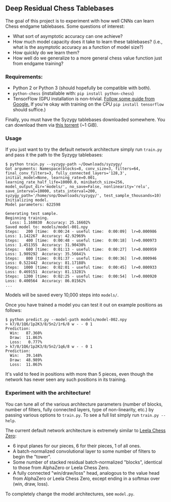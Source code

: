 ## Deep Residual Chess Tablebases

The goal of this project is to experiment with how well CNNs can learn Chess endgame tablebases.
Some questions of interest:

* What sort of asymptotic accuracy can one achieve?
* How much model capacity does it take to learn these tablebases? (i.e., what is the asymptotic accuracy as a function of model size?)
* How quickly do we learn them?
* How well do we generalize to a more general chess value function just from endgame training?

### Requirements:

* Python 2 or Python 3 (should hopefully be compatible with both).
* `python-chess` (installable with: `pip install python-chess`)
* TensorFlow (GPU installation is non-trivial. [Follow some guide from Google.](https://www.google.com/search?q=install+gpu+tensorflow) If you're okay with training on the CPU `pip install tensorflow` should suffice.)

Finally, you must have the Syzygy tablebases downloaded somewhere.
You can download them via [this torrent](http://oics.olympuschess.com/tracker/torrents/Syzygy%203-4-5%20Individual%20Files.torrent) (~1 GiB).

### Usage

If you just want to try the default network architecture simply run `train.py` and pass it the path to the Syzygy tablebases:

```
$ python train.py --syzygy-path ~/Downloads/syzygy/
Got arguments: Namespace(blocks=8, conv_size=3, filters=64, final_conv_filters=3, fully_connected_layers='128,3', initial_model=None, learning_rate=0.001, learning_rate_half_life=10000.0, minibatch_size=256, model_output_dir='models/', no_save=False, nonlinearity='relu', save_interval=10000, stats_interval=200, syzygy_path='/home/snp/Downloads/syzygy/', test_sample_thousands=10)
Initializing model.
Model parameters: 622598

Generating test sample.
Beginning training.
  Loss: 1.160830  Accuracy: 25.16602%
Saved model to: models/model-001.npy
Steps:   200 [time:  0:00:24 - useful time:  0:00:09]  lr=0.000986  Loss: 1.142267  Accuracy: 42.92969%
Steps:   400 [time:  0:00:48 - useful time:  0:00:18]  lr=0.000973  Loss: 1.451355  Accuracy: 31.90430%
Steps:   600 [time:  0:01:13 - useful time:  0:00:27]  lr=0.000959  Loss: 1.989292  Accuracy: 35.56641%
Steps:   800 [time:  0:01:37 - useful time:  0:00:36]  lr=0.000946  Loss: 0.522442  Accuracy: 81.17188%
Steps:  1000 [time:  0:02:01 - useful time:  0:00:45]  lr=0.000933  Loss: 0.469151  Accuracy: 81.13281%
Steps:  1200 [time:  0:02:25 - useful time:  0:00:54]  lr=0.000920  Loss: 0.400564  Accuracy: 86.01562%
...
```

Models will be saved every 10,000 steps into `models/`.

Once you have trained a model you can test it out on example positions as follows:

```
$ python predict.py --model-path models/model-002.npy
> k7/8/1Q6/1p2K3/8/5n2/1r6/8 w - - 0 1
Prediction:
  Win:   87.360%
  Draw:  11.863%
  Loss:   0.777%
> k7/8/1Q6/1p2K3/8/5n2/1q6/8 w - - 0 1
Prediction:
  Win:   39.148%
  Draw:  48.989%
  Loss:  11.863%
```

It's valid to feed in positions with more than 5 pieces, even though the network has never seen any such positions in its training.

### Experiment with the architecture!

You can tune all of the various architecture parameters (number of blocks, number of filters, fully connected layers, type of non-linearity, etc.) by passing various options to `train.py`.
To see a full list simply run `train.py --help`.

The current default network architecture is extremely similar to [Leela Chess Zero](https://github.com/glinscott/leela-chess):

* 6 input planes for our pieces, 6 for their pieces, 1 of all ones.
* A batch-normalized convolutional layer to some number of filters to begin the "tower".
* Some number of stacked residual batch-normalized "blocks", identical to those from AlphaZero or Leela Chess Zero.
* A fully connected "win/draw/loss" head, analogous to the value head from AlphaZero or Leela Chess Zero, except ending in a softmax over (win, draw, loss).

To completely change the model architectures, see `model.py`.

